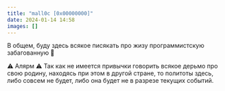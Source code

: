 ```yaml
---
title: "mall0c [0x00000000]"
date: 2024-01-14 14:58
images: []
---
```


В общем, буду здесь всякое писякать про жизу программистскую забагованную 🌚  
  
<span class="spoiler">⚠️ Алярм ⚠️ Так как не имеется привычки говорить всякое дерьмо про свою родину, находясь при этом в другой стране, то политоты здесь, либо совсем не будет, либо она будет не в разрезе текущих событий.</span>  
